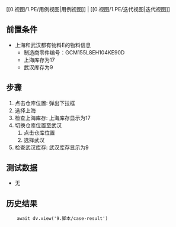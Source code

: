 [[0.视图/1.PE/用例视图|用例视图]] | [[0.视图/1.PE/迭代视图|迭代视图]]

## 前置条件

- 上海和武汉都有物料E的物料信息
	- 制造商零件编号：GCM155L8EH104KE90D
	- 上海库存为17
	- 武汉库存为9

## 步骤

1. 点击仓库位置: 弹出下拉框
2. 选择上海
3. 检查上海库存: 上海库存显示为17
4. 切换仓库位置至武汉
	1. 点击仓库位置
	2. 选择武汉
5. 检查武汉库存: 武汉库存显示为9

## 测试数据

- 无

## 历史结果

```dataviewjs
    await dv.view('9.脚本/case-result')
```
